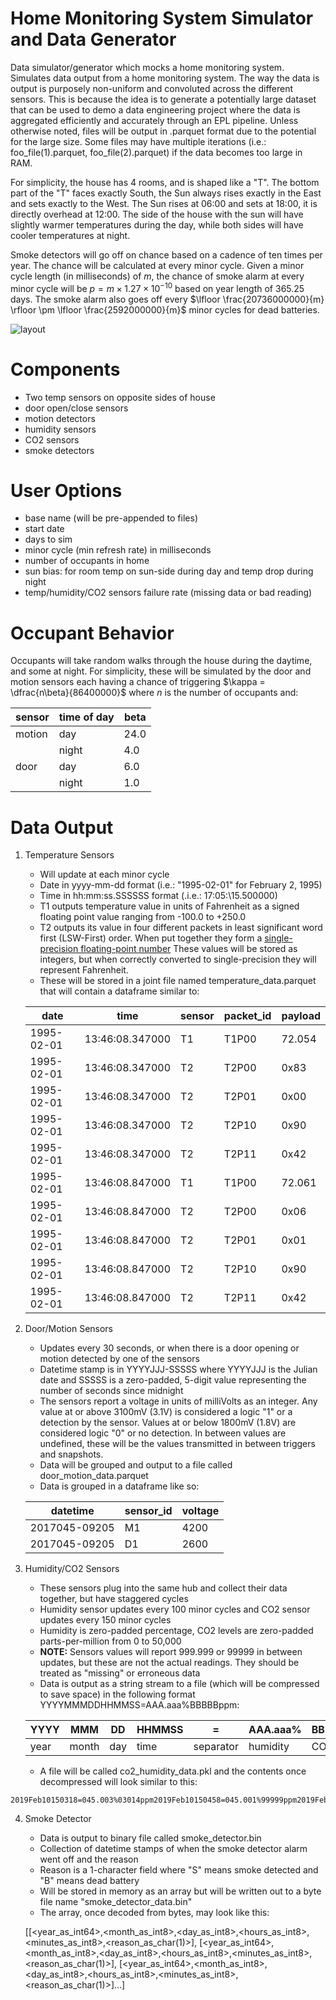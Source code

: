 # Home Monitoring System Simulator and Data Generator
Data simulator/generator which mocks a home monitoring system. Simulates data output from a home monitoring system. The way the data is output is purposely non-uniform and convoluted across the different sensors. This is because the idea is to generate a potentially large dataset that can be used to demo a data engineering project where the data is aggregated efficiently and accurately through an EPL pipeline. Unless otherwise noted, files will be output in .parquet format due to the potential for the large size. Some files may have multiple iterations (i.e.: foo_file(1).parquet, foo_file(2).parquet) if the data becomes too large in RAM.

For simplicity, the house has 4 rooms, and is shaped like a "T". The bottom part of the "T" faces exactly South, the Sun always rises exactly in the East and sets exactly to the West. The Sun rises at 06\:00 and sets at 18\:00, it is directly overhead at 12\:00. The side of the house with the sun will have slightly warmer temperatures during the day, while both sides will have cooler temperatures at night.

Smoke detectors will go off on chance based on a cadence of ten times per year. The chance will be calculated at every minor cycle. Given a minor cycle length (in milliseconds) of $m$, the chance of smoke alarm at every minor cycle will be $p = m \times 1.27 \times 10^{-10}$ based on year length of 365.25 days. The smoke alarm also goes off every $\lfloor \frac{20736000000}{m} \rfloor \pm \lfloor \frac{2592000000}{m}$ minor cycles for dead batteries.

![layout](https://github.com/user-attachments/assets/5459986f-93a2-4608-947b-ccf094617aa0)

Components
=============
- Two temp sensors on opposite sides of house
- door open/close sensors
- motion detectors
- humidity sensors
- CO2 sensors
- smoke detectors

User Options
==============
- base name (will be pre-appended to files)
- start date
- days to sim
- minor cycle (min refresh rate) in milliseconds
- number of occupants in home
- sun bias: for room temp on sun-side during day and temp drop during night
- temp/humidity/CO2 sensors failure rate (missing data or bad reading)

Occupant Behavior
===============
Occupants will take random walks through the house during the daytime, and some at night. For simplicity, these will be simulated by the door and motion sensors each having a chance of triggering $\kappa = \dfrac{n\beta}{86400000}$ where $n$ is the number of occupants and:

| sensor | time of day | beta |
|--------|-------------|------|
| motion | day         | 24.0 |
|        | night       | 4.0  |
| door   | day         | 6.0  |
|        | night       | 1.0  |

Data Output
================
1. Temperature Sensors
    - Will update at each minor cycle
    - Date in yyyy-mm-dd format (i.e.: "1995-02-01" for February 2, 1995)
    - Time in hh\:mm\:ss.SSSSSS format (.i.e.: 17\:05:\15.500000)
    - T1 outputs temperature value in units of Fahrenheit as a signed floating point value ranging from -100.0 to +250.0
    - T2 outputs its value in four different packets in least significant word first (LSW-First) order. When put together they form a [single-precision floating-point number](https://en.wikipedia.org/wiki/Single-precision_floating-point_format) These values will be stored as integers, but when correctly converted to single-precision they will represent Fahrenheit.
    - These will be stored in a joint file named temperature_data.parquet that will contain a dataframe similar to:

    | date       | time              | sensor | packet_id | payload |
    |------------|-------------------|--------|-----------|---------|
    | 1995-02-01 | 13\:46\:08.347000 | T1     | T1P00     | 72.054  |
    | 1995-02-01 | 13\:46\:08.347000 | T2     | T2P00     | 0x83    |
    | 1995-02-01 | 13\:46\:08.347000 | T2     | T2P01     | 0x00    |
    | 1995-02-01 | 13\:46\:08.347000 | T2     | T2P10     | 0x90    |
    | 1995-02-01 | 13\:46\:08.347000 | T2     | T2P11     | 0x42    |
    | 1995-02-01 | 13\:46\:08.847000 | T1     | T1P00     | 72.061  |
    | 1995-02-01 | 13\:46\:08.847000 | T2     | T2P00     | 0x06    |
    | 1995-02-01 | 13\:46\:08.847000 | T2     | T2P01     | 0x01    |
    | 1995-02-01 | 13\:46\:08.847000 | T2     | T2P10     | 0x90    |
    | 1995-02-01 | 13\:46\:08.847000 | T2     | T2P11     | 0x42    |

2. Door/Motion Sensors
    - Updates every 30 seconds, or when there is a door opening or motion detected by one of the sensors
    - Datetime stamp is in YYYYJJJ-SSSSS where YYYYJJJ is the Julian date and SSSSS is a zero-padded, 5-digit value representing the number of seconds since midnight
    - The sensors report a voltage in units of milliVolts as an integer. Any value at or above 3100mV (3.1V) is considered a logic "1" or a detection by the sensor. Values at or below 1800mV (1.8V) are considered logic "0" or no detection. In between values are undefined, these will be the values transmitted in between triggers and snapshots.
    - Data will be grouped and output to a file called door_motion_data.parquet
    - Data is grouped in a dataframe like so:
    
    | datetime      | sensor_id | voltage |
    |---------------|-----------|---------|
    | 2017045-09205 | M1        | 4200    |
    | 2017045-09205 | D1        | 2600    |

3. Humidity/CO2 Sensors
    - These sensors plug into the same hub and collect their data together, but have staggered cycles
    - Humidity sensor updates every 100 minor cycles and CO2 sensor updates every 150 minor cycles
    - Humidity is zero-padded percentage, CO2 levels are zero-padded parts-per-million from 0 to 50,000
    - **NOTE:** Sensors values will report 999.999 or 99999 in between updates, but these are not the actual readings. They should be treated as "missing" or erroneous data
    - Data is output as a string stream to a file (which will be compressed to save space) in the following format YYYYMMMDDHHMMSS=AAA.aaa%BBBBBppm:
    
    | YYYY | MMM   | DD  | HHMMSS | =         | AAA.aaa% | BBBBBppm |
    |------|-------|-----|--------|-----------|----------|----------|
    | year | month | day | time   | separator | humidity | CO2      |

    - A file will be called co2_humidity_data.pkl and the contents once decompressed will look similar to this:
```
2019Feb10150318=045.003%03014ppm2019Feb10150458=045.001%99999ppm2019Feb10150548=999.999%03017ppm2019Feb10150638=045.015%99999ppm...
```

4. Smoke Detector
    - Data is output to binary file called smoke_detector.bin
    - Collection of datetime stamps of when the smoke detector alarm went off and the reason
    - Reason is a 1-character field where "S" means smoke detected and "B" means dead battery
    - Will be stored in memory as an array but will be written out to a byte file name "smoke_detector_data.bin"
    - The array, once decoded from bytes, may look like this:

    [[<year_as_int64>,<month_as_int8>,<day_as_int8>,<hours_as_int8>,<minutes_as_int8>,<reason_as_char(1)>],
     [<year_as_int64>,<month_as_int8>,<day_as_int8>,<hours_as_int8>,<minutes_as_int8>,<reason_as_char(1)>],
     [<year_as_int64>,<month_as_int8>,<day_as_int8>,<hours_as_int8>,<minutes_as_int8>,<reason_as_char(1)>]...]